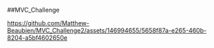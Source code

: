 ##MVC_Challenge

https://github.com/Matthew-Beaubien/MVC_Challenge2/assets/146994655/5658f87a-e265-460b-8204-a5bf4602650e

